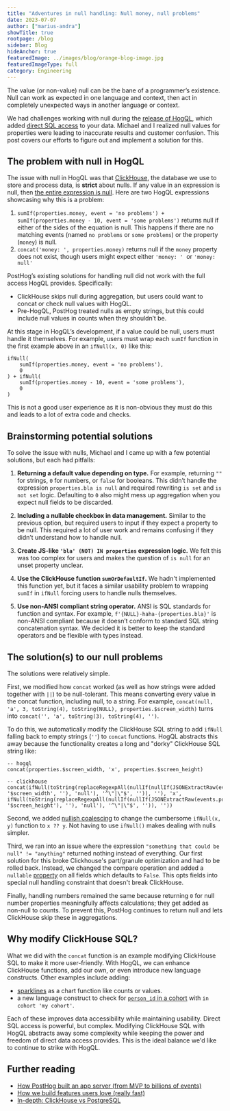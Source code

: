 ```yaml
---
title: "Adventures in null handling: Null money, null problems"
date: 2023-07-07
author: ["marius-andra"]
showTitle: true
rootpage: /blog
sidebar: Blog
hideAnchor: true
featuredImage: ../images/blog/orange-blog-image.jpg
featuredImageType: full
category: Engineering
---
```


The value (or non-value) null can be the bane of a programmer’s existence. Null can work as expected in one language and context, then act in completely unexpected ways in another language or context.

We had challenges working with null during the [release of HogQL](/blog/introducing-hogql), which added [direct SQL access](/docs/product-analytics/sql) to your data. Michael and I realized null values for properties were leading to inaccurate results and customer confusion. This post covers our efforts to figure out and implement a solution for this.

## The problem with null in HogQL

The issue with null in HogQL was that [ClickHouse](/docs/how-posthog-works/clickhouse), the database we use to store and process data, is **strict** about nulls. If any value in an expression is null, then [the entire expression is null](https://clickhouse.com/docs/en/sql-reference/functions#null-processing). Here are two HogQL expressions showcasing why this is a problem:

1. `sumIf(properties.money, event = 'no problems') + sumIf(properties.money - 10, event = 'some problems')` returns null if either of the sides of the equation is null. This happens if there are no matching events (named `no problems` or `some problems`) or the property (`money`) is null.
2. `concat('money: ', properties.money)` returns null if the `money` property does not exist, though users might expect either `'money: '`  or `'money: null'`

PostHog’s existing solutions for handling null did not work with the full access HogQL provides. Specifically:

- ClickHouse skips null during aggregation, but users could want to concat or check null values with HogQL.
- Pre-HogQL, PostHog treated nulls as empty strings, but this could include null values in counts when they shouldn’t be.

At this stage in HogQL’s development, if a value could be null, users must handle it themselves. For example, users must wrap each `sumIf` function in the first example above in an `ifNull(x, 0)` like this:

```
ifNull(
	sumIf(properties.money, event = 'no problems'), 
	0
) + ifNull(
	sumIf(properties.money - 10, event = 'some problems'),
	0
)
```

This is not a good user experience as it is non-obvious they must do this and leads to a lot of extra code and checks.

## Brainstorming potential solutions

To solve the issue with nulls, Michael and I came up with a few potential solutions, but each had pitfalls:

1. **Returning a default value depending on type.** For example, returning `""` for strings, `0` for numbers, or `false` for booleans. This didn’t handle the expression `properties.bla is null` and required rewriting `is set` and `is not set` logic. Defaulting to `0` also might mess up aggregation when you expect null fields to be discarded.

2. **Including a nullable checkbox in data management.** Similar to the previous option, but required users to input if they expect a property to be null. This required a lot of user work and remains confusing if they didn’t understand how to handle null.

3. **Create JS-like `'bla' (NOT) IN properties` expression logic.** We felt this was too complex for users and makes the question of `is null` for an unset property unclear. 

4. **Use the ClickHouse function `sumOrDefaultIf`.** We hadn't implemented this function yet, but it faces a similar usability problem to wrapping `sumIf` in `ifNull` forcing users to handle nulls themselves.

5. **Use non-ANSI compliant string operator.** ANSI is SQL standards for function and syntax. For example, `f'{NULL}-haha-{properties.bla}'` is non-ANSI compliant because it doesn’t conform to standard SQL string concatenation syntax. We decided it is better to keep the standard operators and be flexible with types instead.

## The solution(s) to our null problems

The solutions were relatively simple.

First, we modified how `concat` worked (as well as how strings were added together with `||`) to be null-tolerant. This means converting every value in the concat function, including null, to a string. For example, `concat(null, 'a', 3, toString(4), toString(NULL), properties.$screen_width)` turns into `concat('', 'a', toString(3), toString(4), '')`.

To do this, we automatically modify the ClickHouse SQL string to add `ifNull` falling back to empty strings (`''`) to `concat` functions. HogQL abstracts this away because the functionality creates a long and "dorky" ClickHouse SQL string like:

```
-- hogql
concat(properties.$screen_width, 'x', properties.$screen_height)

-- clickhouse
concat(ifNull(toString(replaceRegexpAll(nullIf(nullIf(JSONExtractRaw(events.properties, '$screen_width', ''), 'null'), '^\"|\"$', '')), ''), 'x', ifNull(toString(replaceRegexpAll(nullIf(nullIf(JSONExtractRaw(events.properties, '$screen_height'), ''), 'null'), '^\"|\"$', '')), ''))
```

Second, we added [nullish coalescing](https://github.com/PostHog/posthog/pull/16276) to change the cumbersome `ifNull(x, y)` function to `x ?? y`. Not having to use `ifNull()` makes dealing with nulls simpler.

Third, we ran into an issue where the expression `"something that could be null" != "anything"` returned nothing instead of everything. Our first solution for this broke Clickhouse's part/granule optimization and had to be rolled back. Instead, we changed the compare operation and added a `nullable` [property](https://github.com/PostHog/posthog/pull/16259) on all fields which defaults to `False`. This opts fields into special null handling constraint that doesn't break ClickHouse.

Finally, handling numbers remained the same because returning `0` for null number properties meaningfully affects calculations; they get added as non-null to counts. To prevent this, PostHog continues to return null and lets ClickHouse skip these in aggregations.

## Why modify ClickHouse SQL?

What we did with the `concat` function is an example modifying ClickHouse SQL to make it more user-friendly. With HogQL, we can enhance ClickHouse functions, add our own, or even introduce new language constructs. Other examples include adding:
- [sparklines](https://github.com/PostHog/posthog/pull/16096) as a chart function like counts or values. 
- a new language construct to check for [`person_id` in a cohort](https://github.com/PostHog/posthog/pull/16119) with `in cohort 'my cohort'`.

Each of these improves data accessibility while maintaining usability. Direct SQL access is powerful, but complex. Modifying ClickHouse SQL with HogQL abstracts away some complexity while keeping the power and freedom of direct data access provides. This is the ideal balance we'd like to continue to strike with HogQL.

## Further reading

- [How PostHog built an app server (from MVP to billions of events)](/blog/how-we-built-an-app-server)
- [How we build features users love (really fast)](/blog/measuring-feature-success)
- [In-depth: ClickHouse vs PostgreSQL](/blog/clickhouse-vs-postgres)
